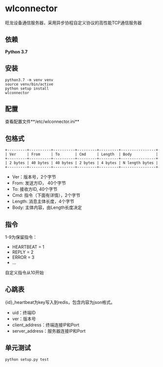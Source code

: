 # wlconnector

旺龙设备通信服务器，采用异步协程自定义协议的高性能TCP通信服务器

## 依赖

**Python 3.7**

## 安装

    python3.7 -m venv venv
    source venv/bin/active
    python setup install
    wlconnector

## 配置

查看配置文件**/etc/wlconnector.ini**

## 包格式

    +---------+----------+----------+---------+---------+----------------+
    | Ver     | From     | To       | Cmd     | Length  | Body           |
    +---------+----------+----------+---------+---------+----------------+
    | 2 bytes | 40 bytes | 40 bytes | 2 bytes | 4 bytes | N length bytes |
    +---------+----------+----------+---------+---------+----------------+

* Ver：版本号，2个字节
* From: 发送方ID， 40个字节
* To: 接收方ID, 40个字节
* Cmd: 指令（下面有详情），2个字节
* Length: 消息主体长度，4个字节
* Body: 主体内容，由Length长度决定

## 指令

1-9为保留指令：

* HEARTBEAT = 1
* REPLY = 2
* ERROR = 3
* ...

自定义指令从10开始

## 心跳表

{id}_heartbeat为key写入到redis，包含内容为json格式。

* uid：终端ID
* ver：版本号
* client_address：终端连接IP和Port
* server_address：服务器连接IP和Port


## 单元测试

    python setup.py test
